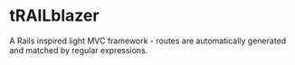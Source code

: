 # tRAILblazer

A Rails inspired light MVC framework - routes are automatically generated and matched by regular expressions.